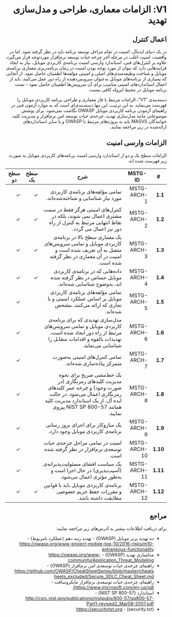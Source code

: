 <div dir="rtl" markdown="1">

# V1: الزامات معماری، طراحی و مدل‌سازی تهدید

## اعمال کنترل

در یک دنیای ایده‌آل، امنیت در تمام مراحل توسعه برنامه باید در نظر گرفته شود. اما در واقعیت، امنیت اغلب در مرحله آخر چرخه حیات توسعه نرم‌افزار موردتوجه قرار می‌گیرد. علاوه بر کنترل‌های فنی، استاندارد وارسی امنیت برنامه‌ی کاربردی موبایل، نیاز به ایجاد فرایندهایی دارد که بتوان از مورد توجه بودن امنیت در زمان برنامه‌ریزی معماری برنامه‌ی موبایل و شناخت وظیفه‌مندی‌های اصلی و امنیتی مؤلفه‌ها اطمینان حاصل نمود. از آنجایی که بسیاری از برنامه‌های موبایل به‌عنوان سرویس‌دهنده از راه دور عمل می‌کنند، باید از اعمال استانداردهای امنیتی مناسب برای آن سرویس‌ها اطمینان حاصل نمود - تست برنامه موبایل در محیط ایزوله کافی نیست.

دسته‌بندی "V1"، الزامات مرتبط با فاز معماری و طراحی برنامه کاربردی موبایل را فهرست می‌نماید. به این ترتیب، این تنها دسته‌بندی‌ای است که به موارد آزمون فنی در راهنمای آزمودن برنامه کاربردی موبایل OWASP نگاشت نمی‌شود. برای پوشش موضوعاتی مانند مدل‌سازی تهدید، چرخه‌ی حیات توسعه امن نرم‌افزار و مدیریت کلید، خوانندگان MASVS باید به پروژه‌های مرتبط با OWASP و یا سایر استانداردهای ارائه‌شده در زیر مراجعه نمایند.

## الزامات وارسی امنیت

الزامات سطح یک و دو از استاندارد وارسی امنیت برنامه‌های کاربردی موبایل به صورت زیر فهرست شده اند.

| # | MSTG-ID | شرح | سطح یک | سطح دو |
| -- | -------- | ---------------------- | - | - |
| **1.1** | MSTG-ARCH-1 | تمامی مؤلفه‌های برنامه‌ی کاربردی مورد نیاز شناسایی و شناخته‌شده‌اند. | ✓ | ✓ |
| **1.2** | MSTG-ARCH-2 |  کنترل‌های امنیتی هرگز فقط در سمت مشتری اعمال نمی شوند، بلکه در نقاط انتهایی مرتبط به کنترل از راه دور  نیز اعمال می گردد. | ✓ | ✓ |
| **1.3** | MSTG-ARCH-3 | یک معماری سطح بالا در برنامه‌ی کاربردی موبایل و تمامی سرویس‌های متصل به آن تعریف شده است و امنیت در آن معماری در نظر گرفته شده است. | ✓ | ✓ |
| **1.4** | MSTG-ARCH-4 | داده‌هایی که در برنامه‌ی کاربردی موبایل حساس در نظر گرفته شده اند، به‌وضوح شناسایی شده‌اند. | ✓ | ✓ |
| **1.5** | MSTG-ARCH-5 | تمامی مؤلفه‌های برنامه‌ی کاربردی موبایل بر اساس عملکرد امنیتی و یا تجاری که ارائه می‌کنند، مشخص شده‌اند. |  | ✓ |
| **1.6** | MSTG-ARCH-6 | مدل‌سازی تهدیدی که برای برنامه‌ی کاربردی موبایل و تمامی سرویس‌های مرتبط از راه دور ایجاد شده است، تهدیدات بالقوه و اقدامات متقابل را شناسایی می‌نماید. |  | ✓ |
| **1.7** | MSTG-ARCH-7 | تمامی کنترل‌های امنیتی به‌صورت متمرکز پیاده‌سازی شده‌اند. |  | ✓ |
| **1.8** | MSTG-ARCH-8 | یک خط‌مشی صریح برای نحوه مدیریت کلیدهای رمزنگاری (در صورت وجود) و چرخه عمر کلیدهای رمزنگاری اعمال می‌شود. در حالت ایده آل، از یک استاندارد مدیریت کلید همانند NIST SP 800-57 پیروی نمایید. |  | ✓ |
| **1.9** | MSTG-ARCH-9 | یک سازوکار برای اجرای بروز رسانی برنامه‌ی کاربردی موبایل وجود دارد. |  | ✓ |
| **1.10** | MSTG-ARCH-10 | امنیت در تمامی مراحل چرخه‌ی حیات توسعه‌ی نرم‌افزار در نظر گرفته شده است. |  | ✓ |
| **1.11** | MSTG-ARCH-11 | یک سیاست افشای مسئولیت‌پذیرانه‌ی (آسیب‌پذیری) در حال اجرا است و به‌طور مؤثری اعمال می‌شود. |  | ✓ |
| **1.12** | MSTG-ARCH-12 | برنامه‌ی کاربردی موبایل باید با قوانین و مقررات حفظ حریم خصوصی مطابقت داشته باشد. | ✓ | ✓ |

## مراجع

برای دریافت اطلاعات بیشتر به آدرس‌های زیر مراجعه نمایید:

- ده تهدید برتر موبایل (OWASP) - تهدید رتبه دهم (عملکرد نامربوط) - <https://owasp.org/www-project-mobile-top-10/2016-risks/m10-extraneous-functionality>
- مدلسازی تهدید (OWASP) - <https://owasp.org/www-community/Application_Threat_Modeling>
- راهنمای چرخه‌ی حیات توسعه‌ی امن نرم‌افزار (OWASP) - <https://github.com/OWASP/CheatSheetSeries/blob/master/cheatsheets_excluded/Secure_SDLC_Cheat_Sheet.md>
- راهنمای چرخه‌ی حیات توسعه‌ی نرم‌افزار مایکروسافت - <https://www.microsoft.com/en-us/sdl/>
- استاندارد (NIST SP 800-57) - <http://csrc.nist.gov/publications/nistpubs/800-57/sp800-57-Part1-revised2_Mar08-2007.pdf>
- (security.txt) - <https://securitytxt.org>

</div>
